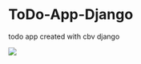 # ToDo-App-Django
todo app created with cbv django

![](https://github.com/whomannn/ToDo-App-Django/blob/main/core/static/REC-14020510180409.gif)
